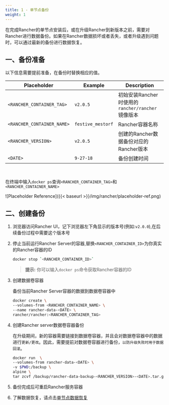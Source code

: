 ```yaml
---
title: 1 - 单节点备份
weight: 1
---
```


在完成Rancher的单节点安装后，或在升级Rancher到新版本之前，需要对Rancher进行数据备份。如果在Rancher数据损坏或者丢失，或者升级遇到问题时，可以通过最新的备份进行数据恢复。

## 一、备份准备

以下信息需要提前准备，在备份时替换相应的值。

| Placeholder                | Example                    | Description                                               |
| -------------------------- | -------------------------- | --------------------------------------------------------- |
| `<RANCHER_CONTAINER_TAG>`  | `v2.0.5`                   | 初始安装Rancher时使用的`rancher/rancher`镜像版本|
| `<RANCHER_CONTAINER_NAME>` | `festive_mestorf`          | Rancher容器名称                       |
| `<RANCHER_VERSION>`        | `v2.0.5`                   |创建的Rancher数据备份对应的Rancher版本|
| `<DATE>`                   | `9-27-18`                  | 备份创建时间   |
<br/>

在终端中输入`docker ps`查询`<RANCHER_CONTAINER_TAG>`和`<RANCHER_CONTAINER_NAME>`

![Placeholder Reference]({{< baseurl >}}/img/rancher/placeholder-ref.png)

## 二、创建备份

1. 浏览器访问Rancher UI，记下浏览器左下角显示的版本号(例如:`v2.0.0`),在后续备份过程中需要这个版本号

2. 停止当前运行Rancher Server的容器,替换`<RANCHER_CONTAINER_ID>`为你真实的Rancher容器的ID

    ```bash
    docker stop `<RANCHER_CONTAINER_ID>`
    ```

    >**提示:** 你可以输入`docker ps`命令获取Rancher容器的ID

3. 创建数据卷容器

    备份当前Rancher Server容器的数据到数据卷容器中

    ```bash
    docker create \
    --volumes-from <RANCHER_CONTAINER_NAME> \
    --name rancher-data-<DATE> \
    rancher/rancher:<RANCHER_CONTAINER_TAG>
    ```

4. 创建Rancher server数据卷容器备份

    在升级期间，新的容器需要链接到数据卷容器，并且会对数据卷容器中的数据进行`更新/更改`。因此，需要提前对数据卷容器进行备份，`以防升级失败时用于数据回滚`。

    ```bash
    docker run  \
    --volumes-from rancher-data-<DATE> \
    -v $PWD:/backup \
    alpine \
    tar zcvf /backup/rancher-data-backup-<RANCHER_VERSION>-<DATE>.tar.gz /var/lib/rancher
    ```

5. 备份完成后可重启Rancher服务容器

6. 了解数据恢复，请点击[单节点数据恢复](../../restorations/single-node-restoration/)
